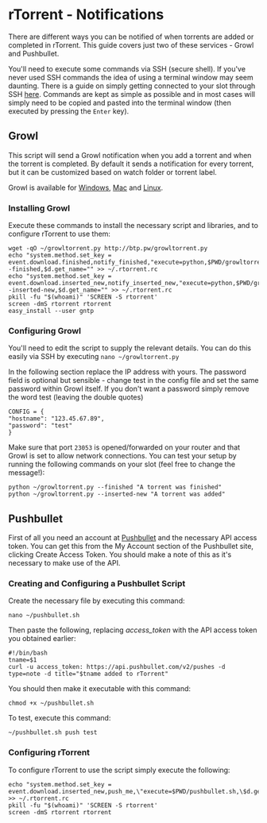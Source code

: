 rTorrent - Notifications
========================

There are different ways you can be notified of when torrents are added or completed in rTorrent. This guide covers just two of these services - Growl and Pushbullet.  
  
You'll need to execute some commands via SSH (secure shell). If you've never used SSH commands the idea of using a terminal window may seem daunting. There is a guide on simply getting connected to your slot through SSH [here](https://www.feralhosting.com/faq/view?question=12). Commands are kept as simple as possible and in most cases will simply need to be copied and pasted into the terminal window (then executed by pressing the `Enter` key).  
  
  

Growl
-----

This script will send a Growl notification when you add a torrent and when the torrent is completed. By default it sends a notification for every torrent, but it can be customized based on watch folder or torrent label.  
  
Growl is available for [Windows](http://www.prowlapp.com/faq.php#windows), [Mac](http://growl.info/) and [Linux](http://mattn.github.io/growl-for-linux/).  
  
  

### Installing Growl

Execute these commands to install the necessary script and libraries, and to configure rTorrent to use them:  
  

    wget -qO ~/growltorrent.py http://btp.pw/growltorrent.py
    echo "system.method.set_key = event.download.finished,notify_finished,"execute=python,$PWD/growltorrent.py,--finished,$d.get_name="" >> ~/.rtorrent.rc
    echo "system.method.set_key = event.download.inserted_new,notify_inserted_new,"execute=python,$PWD/growltorrent.py,--inserted-new,$d.get_name="" >> ~/.rtorrent.rc
    pkill -fu "$(whoami)" 'SCREEN -S rtorrent'
    screen -dmS rtorrent rtorrent
    easy_install --user gntp

  
  

### Configuring Growl

You'll need to edit the script to supply the relevant details. You can do this easily via SSH by executing `nano ~/growltorrent.py`  
  
In the following section replace the IP address with yours. The password field is optional but sensible - change test in the config file and set the same password within Growl itself. If you don't want a password simply remove the word test (leaving the double quotes)  
  

    CONFIG = {
    "hostname": "123.45.67.89",
    "password": "test"
    }

  
Make sure that port `23053` is opened/forwarded on your router and that Growl is set to allow network connections. You can test your setup by running the following commands on your slot (feel free to change the message!):  
  

    python ~/growltorrent.py --finished "A torrent was finished"
    python ~/growltorrent.py --inserted-new "A torrent was added"

  
  

Pushbullet
----------

First of all you need an account at [Pushbullet](https://www.pushbullet.com/) and the necessary API access token. You can get this from the My Account section of the Pushbullet site, clicking Create Access Token. You should make a note of this as it's necessary to make use of the API.  
  
  

### Creating and Configuring a Pushbullet Script

Create the necessary file by executing this command:  
  

    nano ~/pushbullet.sh

  
Then paste the following, replacing *access\_token* with the API access token you obtained earlier:  
  

    #!/bin/bash
    tname=$1
    curl -u access_token: https://api.pushbullet.com/v2/pushes -d type=note -d title="$tname added to rTorrent"

  
You should then make it executable with this command:  
  

    chmod +x ~/pushbullet.sh

  
To test, execute this command:  
  

    ~/pushbullet.sh push test

  
  

### Configuring rTorrent

To configure rTorrent to use the script simply execute the following:  
  

    echo "system.method.set_key = event.download.inserted_new,push_me,\"execute=$PWD/pushbullet.sh,\$d.get_name=\"" >> ~/.rtorrent.rc
    pkill -fu "$(whoami)" 'SCREEN -S rtorrent' 
    screen -dmS rtorrent rtorrent

  
  

